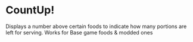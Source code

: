 # CountUp!
Displays a number above certain foods to indicate how many portions are left for serving. Works for Base game foods &amp; modded ones
